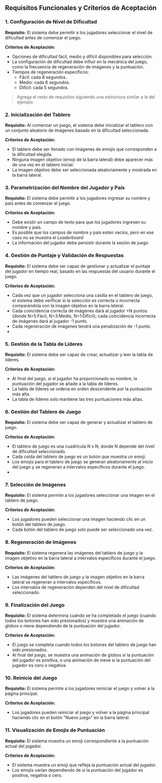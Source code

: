 ## Requisitos Funcionales y Criterios de Aceptación
### 1. Configuración de Nivel de Dificultad
**Requisito:** El sistema debe permitir a los jugadores seleccionar el nivel de dificultad antes de comenzar el juego.

**Criterios de Aceptación:**
- Opciones de dificultad fácil, medio y difícil disponibles para selección.
- La configuración de dificultad debe influir en la mecánica del juego, como la frecuencia de regeneración de imágenes y la puntuación.
- Tiempos de regeneración específicos:
  - Fácil: cada 8 segundos.
  - Medio: cada 6 segundos.
  - Difícil: cada 5 segundos.

> Agrega el resto de requisitos siguiendo una estructura similar a la del ejemplo

### 2. Inicialización del Tablero
**Requisito:** Al comenzar un juego, el sistema debe inicializar el tablero con un conjunto aleatorio de imágenes basado en la dificultad seleccionada.

**Criterios de Aceptación:**
- El tablero debe ser llenado con imágenes de emojis que corresponden a la dificultad elegida.
- Ninguna imagen objetivo (emoji de la barra lateral) debe aparecer más de una vez en el tablero inicial.
- La imagen objetivo debe ser seleccionada aleatoriamente y mostrada en la barra lateral.

### 3. Parametrización del Nombre del Jugador y País
**Requisito:** El sistema debe permitir a los jugadores ingresar su nombre y país antes de comenzar el juego.

**Criterios de Aceptación:**
- Debe existir un campo de texto para que los jugadores ingresen su nombre y país.
- Es posible que los campos de nombre y país estén vacíos, pero en ese caso no se muestra el _Leaderboard_
- La información del jugador debe persistir durante la sesión de juego. 

### 4. Gestión de Puntaje y Validación de Respuestas
**Requisito:** El sistema debe ser capaz de gestionar y actualizar el puntaje del jugador en tiempo real, basado en las respuestas del usuario durante el juego.

**Criterios de Aceptación:**
- Cada vez que un jugador selecciona una casilla en el tablero de juego, el sistema debe verificar si la selección es correcta o incorrecta comparándola con la imagen objetivo en la barra lateral.
- Cada coincidencia correcta de imágenes dará al jugador +N puntos (donde N=5:Fácil, N=3:Medio, N=1:Difícil); cada coincidencia incorrecta de imágenes dará al jugador -1 punto.
- Cada regeneración de imágenes tendrá una penalización de -1 punto.
- 

### 5. Gestión de la Tabla de Líderes
**Requisito:** El sistema debe ser capaz de crear, actualizar y leer la tabla de líderes.

**Criterios de Aceptación:**
- Al final del juego, si el jugador ha proporcionado su nombre, la puntuación del jugador se añade a la tabla de líderes.
- La tabla de líderes se ordena en orden descendente por la puntuación más alta.
- La tabla de líderes solo mantiene las tres puntuaciones más altas.

### 6. Gestión del Tablero de Juego
**Requisito:** El sistema debe ser capaz de generar y actualizar el tablero de juego.

**Criterios de Aceptación:**
- El tablero de juego es una cuadrícula N x N, donde N depende del nivel de dificultad seleccionado.
- Cada celda del tablero de juego es un botón que muestra un emoji.
- Los emojis para el tablero de juego se generan aleatoriamente al inicio del juego y se regeneran a intervalos específicos durante el juego.
- 
### 7. Selección de Imágenes
**Requisito:** El sistema permite a los jugadores seleccionar una imagen en el tablero de juego.

**Criterios de Aceptación:**
- Los jugadores pueden seleccionar una imagen haciendo clic en un botón del tablero de juego.
- Cada botón del tablero de juego solo puede ser seleccionado una vez.

### 8. Regeneración de Imágenes
**Requisito:** El sistema regenera las imágenes del tablero de juego y la imagen objetivo en la barra lateral a intervalos específicos durante el juego.

**Criterios de Aceptación:**
- Las imágenes del tablero de juego y la imagen objetivo en la barra lateral se regeneran a intervalos específicos.
- Los intervalos de regeneración dependen del nivel de dificultad seleccionado.

### 9. Finalización del Juego
**Requisito:** El sistema determina cuándo se ha completado el juego (cuando todos los botones han sido presionados) y muestra una animación de globos o nieve dependiendo de la puntuación del jugador.

**Criterios de Aceptación:**
- El juego se completa cuando todos los botones del tablero de juego han sido presionados.
- Al final del juego, se muestra una animación de globos si la puntuación del jugador es positiva, o una animación de nieve si la puntuación del jugador es cero o negativa.

### 10. Reinicio del Juego
**Requisito:** El sistema permite a los jugadores reiniciar el juego y volver a la página principal.

**Criterios de Aceptación:**
- Los jugadores pueden reiniciar el juego y volver a la página principal haciendo clic en el botón "Nuevo juego" en la barra lateral.

### 11. Visualización de Emojis de Puntuación
**Requisito:** El sistema muestra un emoji correspondiente a la puntuación actual del jugador.

**Criterios de Aceptación:**
- El sistema muestra un emoji que refleja la puntuación actual del jugador.
- Los emojis varían dependiendo de si la puntuación del jugador es positiva, negativa o cero.

